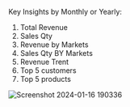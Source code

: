 Key Insights by Monthly or Yearly:

 1. Total Revenue
 2.  Sales Qty
 3.  Revenue by Markets
 4.  Sales Qty BY Markets
 5.  Revenue Trent
 6.  Top 5 customers
 7.  Top 5 products

![Screenshot 2024-01-16 190336](https://github.com/swemasum/PowerBI-and-MySQL-Sales-Insights/assets/43910072/29f2fe4a-4777-4dad-92dc-3f644e208e91)

